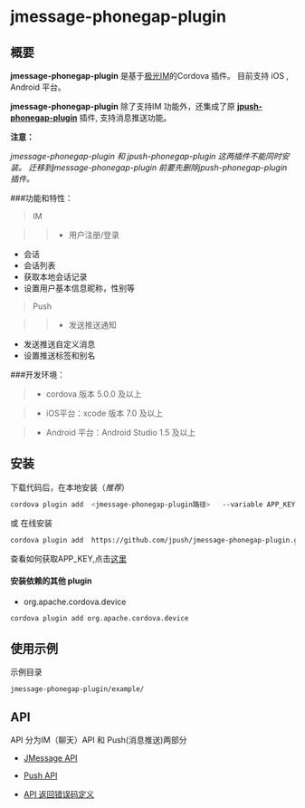 
# jmessage-phonegap-plugin

## 概要

**jmessage-phonegap-plugin** 是基于[极光IM](http://docs.jpush.io/guideline/jmessage_guide/)的Cordova 插件。 目前支持 iOS , Android 平台。

**jmessage-phonegap-plugin**  除了支持IM 功能外，还集成了原 [**jpush-phonegap-plugin**](https://github.com/jpush/jpush-phonegap-plugin) 插件,  支持消息推送功能。

**注意：**

*jmessage-phonegap-plugin 和 jpush-phonegap-plugin 这两插件不能同时安装。
迁移到jmessage-phonegap-plugin 前要先删除jpush-phonegap-plugin 插件。*

	
###功能和特性：
	
>IM
 	
>>+ 用户注册/登录
+ 会话
+ 会话列表
+ 获取本地会话记录
+ 设置用户基本信息昵称，性别等

>Push

>>+ 发送推送通知
+ 发送推送自定义消息
+ 设置推送标签和别名



###开发环境：

>+ cordova 版本 5.0.0 及以上

>+ iOS平台：xcode 版本 7.0 及以上

>+ Android 平台：Android Studio 1.5 及以上


		
## 安装

下载代码后，在本地安装（*推荐*）

```sh
cordova plugin add  <jmessage-phonegap-plugin路径>   --variable APP_KEY=<your app key>
```

或 在线安装

```sh
cordova plugin add  https://github.com/jpush/jmessage-phonegap-plugin.git --variable APP_KEY=<your app key>
```

查看如何获取APP_KEY,点击[这里](http://docs.jpush.io/guideline/statistical_report/)




#### 安装依赖的其他 plugin

+ org.apache.cordova.device

```sh
cordova plugin add org.apache.cordova.device
```



## 使用示例

示例目录

`jmessage-phonegap-plugin/example/`



## API 

API 分为IM（聊天）API 和  Push(消息推送)两部分

+ [JMessage API](doc/JMessage_API.md)

+ [Push API](doc/JPush_API.md)

+ [API 返回错误码定义](http://docs.jpush.io/client/im_errorcode/)








